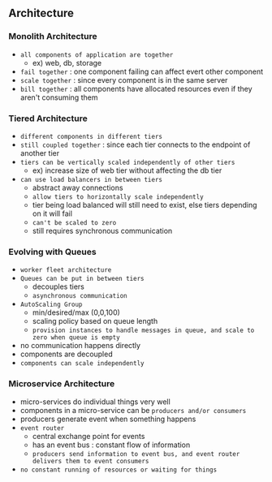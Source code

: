 ## Architecture

### Monolith Architecture

- `all components of application are together`
  - ex) web, db, storage
- `fail together` : one component failing can affect evert other component
- `scale together` : since every component is in the same server
- `bill together` : all components have allocated resources even if they aren't consuming them

### Tiered Architecture

- `different components in different tiers`
- `still coupled together` : since each tier connects to the endpoint of another tier
- `tiers can be vertically scaled independently of other tiers`
  - ex) increase size of web tier without affecting the db tier
- `can use load balancers in between tiers`
  - abstract away connections
  - `allow tiers to horizontally scale independently`
  - tier being load balanced will still need to exist, else tiers depending on it will fail
  - `can't be scaled to zero`
  - still requires synchronous communication

### Evolving with Queues

- `worker fleet architecture`
- `Queues can be put in between tiers`
  - decouples tiers
  - `asynchronous communication`
- `AutoScaling Group`
  - min/desired/max (0,0,100)
  - scaling policy based on queue length
  - `provision instances to handle messages in queue, and scale to zero when queue is empty`
- no communication happens directly
- components are decoupled
- `components can scale independently`

### Microservice Architecture

- micro-services do individual things very well
- components in a micro-service can be `producers and/or consumers`
- producers generate event when something happens
- `event router`
  - central exchange point for events
  - has an event bus : constant flow of information
  - `producers send information to event bus, and event router delivers them to event consumers`
- `no constant running of resources or waiting for things`
